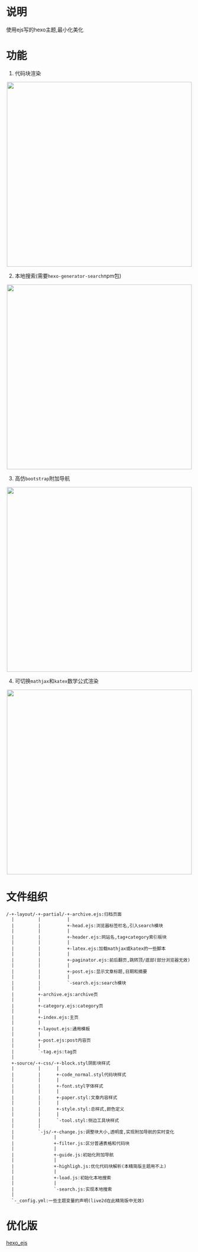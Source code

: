 # 说明

使用ejs写的hexo主题,最小化美化

# 功能

1. 代码块渲染

<div align="center">
  <img width="500px" src="https://github.com/hexo-simple-theme/theme_demo/blob/master/code.png"> 
</div>

2. 本地搜索(需要`hexo-generator-search`npm包)

<div align="center">
  <img width="500px" src="https://github.com/hexo-simple-theme/theme_demo/blob/master/search.png"> 
</div>

3. 高仿`bootstrap`附加导航

<div align="center">
  <img width="500px" src="https://github.com/hexo-simple-theme/theme_demo/blob/master/guide.png"> 
</div>

4. 可切换`mathjax`和`katex`数学公式渲染

<div align="center">
  <img width="500px" src="https://github.com/hexo-simple-theme/theme_demo/blob/master/latex.png"> 
</div>

# 文件组织

```
/-+-layout/-+-partial/-+-archive.ejs:归档页面
  |         |          |
  |         |          +-head.ejs:浏览器标签栏名,引入search模块
  |         |          |
  |         |          +-header.ejs:网站名,tag+category索引板块
  |         |          |
  |         |          +-latex.ejs:加载mathjax或katex的一些脚本
  |         |          |
  |         |          +-paginator.ejs:前后翻页,跳转顶/底部(部分浏览器无效)
  |         |          |
  |         |          +-post.ejs:显示文章标题,日期和摘要
  |         |          |
  |         |          `-search.ejs:search模块
  |         |
  |         +-archive.ejs:archive页
  |         |
  |         +-category.ejs:category页
  |         |
  |         +-index.ejs:主页
  |         |
  |         +-layout.ejs:通用模板
  |         |
  |         +-post.ejs:post内容页
  |         |
  |         `-tag.ejs:tag页
  |
  +-source/-+-css/-+-block.styl阴影块样式
  |         |      |
  |         |      +-code_normal.styl代码块样式
  |         |      |
  |         |      +-font.styl字体样式
  |         |      |
  |         |      +-paper.styl:文章内容样式
  |         |      |
  |         |      +-style.styl:总样式,颜色定义
  |         |      |
  |         |      `-tool.styl:侧边工具块样式
  |         |
  |         `-js/-+-change.js:调整块大小,透明度,实现附加导航的实时变化
  |               |
  |               +-filter.js:区分普通表格和代码块
  |               |
  |               +-guide.js:初始化附加导航
  |               |
  |               +-highligh.js:优化代码块解析(本精简版主题用不上)
  |               |
  |               +-load.js:初始化本地搜索
  |               |
  |               `-search.js:实现本地搜索
  |
  `-_config.yml:一些主题变量的声明(live2d在此精简版中无效)
```

# 优化版

[hexo_ejs](https://github.com/hexo-simple-theme/hexo_ejs)
